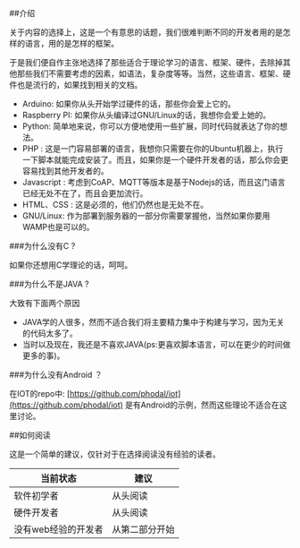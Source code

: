 ##介绍

关于内容的选择上，这是一个有意思的话题，我们很难判断不同的开发者用的是怎样的语言，用的是怎样的框架。

于是我们便自作主张地选择了那些适合于理论学习的语言、框架、硬件，去除掉其他那些我们不需要考虑的因素，如语法，复杂度等等。当然，这些语言、框架、硬件也是流行的，如果找到相关的文档。

- Arduino: 如果你从头开始学过硬件的话，那些你会爱上它的。
- Raspberry PI: 如果你从头编译过GNU/Linux的话，我想你会爱上她的。
- Python: 简单地来说，你可以方便地使用一些扩展，同时代码就表达了你的想法。
- PHP : 这是一门容易部署的语言，我想你只需要在你的Ubuntu机器上，执行一下脚本就能完成安装了。而且，如果你是一个硬件开发者的话，那么你会更容易找到其他开发者的。
- Javascript : 考虑到CoAP、MQTT等版本是基于Nodejs的话，而且这门语言已经无处不在了，而且会更加流行。
- HTML、CSS : 这是必须的，他们仍然也是无处不在。
- GNU/Linux: 作为部署到服务器的一部分你需要掌握他，当然如果你要用WAMP也是可以的。

###为什么没有C ?

如果你还想用C学理论的话，呵呵。

###为什么不是JAVA ?

大致有下面两个原因

- JAVA学的人很多，然而不适合我们将主要精力集中于构建与学习，因为无关的代码太多了。
- 当时以及现在，我还是不喜欢JAVA(ps:更喜欢脚本语言，可以在更少的时间做更多的事)。

###为什么没有Android ？

在IOT的repo中: [https://github.com/phodal/iot](https://github.com/phodal/iot) 是有Android的示例，然而这些理论不适合在这里讨论。

##如何阅读

这是一个简单的建议，仅针对于在选择阅读没有经验的读者。

当前状态  | 建议 |
|-------|-----|
软件初学者| 从头阅读
硬件开发者| 从头阅读
没有web经验的开发者| 从第二部分开始
